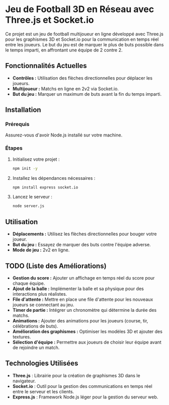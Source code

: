# Jeu de Football 3D en Réseau avec Three.js et Socket.io

Ce projet est un jeu de football multijoueur en ligne développé avec Three.js pour les graphismes 3D et Socket.io pour la communication en temps réel entre les joueurs. Le but du jeu est de marquer le plus de buts possible dans le temps imparti, en affrontant une équipe de 2 contre 2.

## Fonctionnalités Actuelles

- **Contrôles :** Utilisation des flèches directionnelles pour déplacer les joueurs.
- **Multijoueur :** Matchs en ligne en 2v2 via Socket.io.
- **But du jeu :** Marquer un maximum de buts avant la fin du temps imparti.

## Installation

### Prérequis
Assurez-vous d'avoir Node.js installé sur votre machine.

### Étapes

1. Initialisez votre projet :
    ```bash
    npm init -y
    ```

2. Installez les dépendances nécessaires :
    ```bash
    npm install express socket.io
    ```

3. Lancez le serveur :
    ```bash
    node server.js
    ```

## Utilisation

- **Déplacements :** Utilisez les flèches directionnelles pour bouger votre joueur.
- **But du jeu :** Essayez de marquer des buts contre l'équipe adverse.
- **Mode de jeu :** 2v2 en ligne.

## TODO (Liste des Améliorations)

- **Gestion du score :** Ajouter un affichage en temps réel du score pour chaque équipe.
- **Ajout de la balle :** Implémenter la balle et sa physique pour des interactions plus réalistes.
- **File d'attente :** Mettre en place une file d'attente pour les nouveaux joueurs se connectant au jeu.
- **Timer de partie :** Intégrer un chronomètre qui détermine la durée des matchs.
- **Animations :** Ajouter des animations pour les joueurs (course, tir, célébrations de buts).
- **Amélioration des graphismes :** Optimiser les modèles 3D et ajouter des textures.
- **Sélection d'équipe :** Permettre aux joueurs de choisir leur équipe avant de rejoindre un match.

## Technologies Utilisées

- **Three.js** : Librairie pour la création de graphismes 3D dans le navigateur.
- **Socket.io** : Outil pour la gestion des communications en temps réel entre le serveur et les clients.
- **Express.js** : Framework Node.js léger pour la gestion du serveur web.
